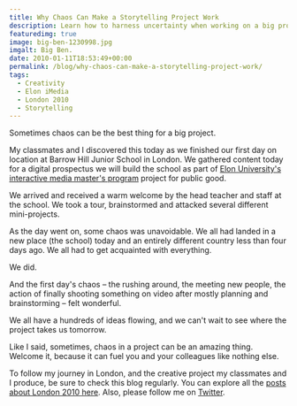 ```yaml
---
title: Why Chaos Can Make a Storytelling Project Work
description: Learn how to harness uncertainty when working on a big project.
featuredimg: true
image: big-ben-1230998.jpg
imgalt: Big Ben.
date: 2010-01-11T18:53:49+00:00
permalink: /blog/why-chaos-can-make-a-storytelling-project-work/
tags:
  - Creativity
  - Elon iMedia
  - London 2010
  - Storytelling
---
```


Sometimes chaos can be the best thing for a big project.

My classmates and I discovered this today as we finished our first day on location at Barrow Hill Junior School in London. We gathered content today for a digital prospectus we will build the school as part of [Elon University's interactive media master's program](http://www.elon.edu/e-web/academics/communications/interactive_media/) project for public good.

We arrived and received a warm welcome by the head teacher and staff at the school. We took a tour, brainstormed and attacked several different mini-projects.

As the day went on, some chaos was unavoidable. We all had landed in a new place (the school) today and an entirely different country less than four days ago. We all had to get acquainted with everything.

We did.

And the first day's chaos – the rushing around, the meeting new people, the action of finally shooting something on video after mostly planning and brainstorming – felt wonderful.

We all have a hundreds of ideas flowing, and we can't wait to see where the project takes us tomorrow.

Like I said, sometimes, chaos in a project can be an amazing thing. Welcome it, because it can fuel you and your colleagues like nothing else.

To follow my journey in London, and the creative project my classmates and I produce, be sure to check this blog regularly. You can explore all the [posts about London 2010 here](http://davidakennedy.com/tag/london-2010/). Also, please follow me on [Twitter](http://twitter.com/DavidAKennedy).
